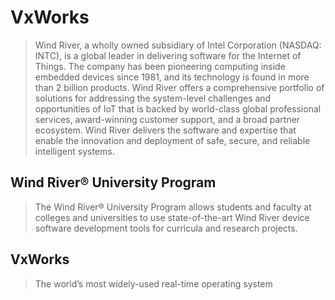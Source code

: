 VxWorks
==

> Wind River, a wholly owned subsidiary of Intel Corporation (NASDAQ: INTC), is a global leader in delivering software for the Internet of Things. The company has been pioneering computing inside embedded devices since 1981, and its technology is found in more than 2 billion products. Wind River offers a comprehensive portfolio of solutions for addressing the system-level challenges and opportunities of IoT that is backed by world-class global professional services, award-winning customer support, and a broad partner ecosystem. Wind River delivers the software and expertise that enable the innovation and deployment of safe, secure, and reliable intelligent systems.

## Wind River® University Program

> The Wind River® University Program allows students and faculty at colleges and universities to use state-of-the-art Wind River device software development tools for curricula and research projects.

## VxWorks

> The world’s most widely-used real-time operating system